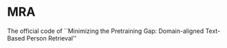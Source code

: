 # MRA
The official code of ``Minimizing the Pretraining Gap: Domain-aligned Text-Based Person Retrieval''
